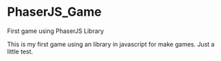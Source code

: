 # PhaserJS_Game
First game using PhaserJS Library

This is my first game using an library in javascript for make games.
Just a little test.
